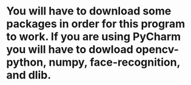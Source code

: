 # You will have to download some packages in order for this program to work. If you are using PyCharm you will have to dowload opencv-python, numpy, face-recognition, and dlib.
